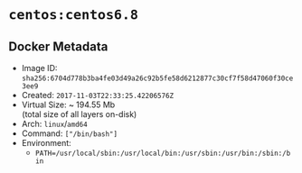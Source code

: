 # `centos:centos6.8`

## Docker Metadata

- Image ID: `sha256:6704d778b3ba4fe03d49a26c92b5fe58d6212877c30cf7f58d47060f30ce3ee9`
- Created: `2017-11-03T22:33:25.42206576Z`
- Virtual Size: ~ 194.55 Mb  
  (total size of all layers on-disk)
- Arch: `linux`/`amd64`
- Command: `["/bin/bash"]`
- Environment:
  - `PATH=/usr/local/sbin:/usr/local/bin:/usr/sbin:/usr/bin:/sbin:/bin`
